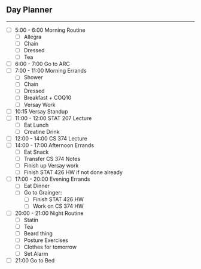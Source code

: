 ## Day Planner
---
- [ ] 5:00 - 6:00 Morning Routine
	- [ ] Allegra
	- [ ] Chain
	- [ ] Dressed
	- [ ] Tea
- [ ] 6:00 - 7:00 Go to ARC
- [ ] 7:00 - 11:00 Morning Errands
	- [ ] Shower
	- [ ] Chain
	- [ ] Dressed
	- [ ] Breakfast + COQ10
	- [ ] Versay Work
- [ ] 10:15 Versay Standup
- [ ] 11:00 - 12:00 STAT 207 Lecture
	- [ ] Eat Lunch
	- [ ] Creatine Drink
- [ ] 12:00 - 14:00 CS 374 Lecture
- [ ] 14:00 - 17:00 Afternoon Errands
	- [ ] Eat Snack
	- [ ] Transfer CS 374 Notes
	- [ ] Finish up Versay work
	- [ ] Finish STAT 426 HW if not done already
- [ ] 17:00 - 20:00 Evening Errands
	- [ ] Eat Dinner
	- [ ] Go to Grainger:
		- [ ] Finish STAT 426 HW
		- [ ] Work on CS 374 HW
- [ ] 20:00 - 21:00 Night Routine
	- [ ] Statin 
	- [ ] Tea
	- [ ] Beard thing
	- [ ] Posture Exercises
	- [ ] Clothes for tomorrow
	- [ ] Set Alarm
- [ ] 21:00 Go to Bed